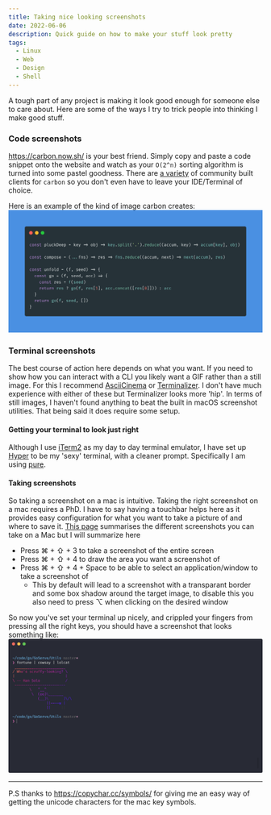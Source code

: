 ```yaml
---
title: Taking nice looking screenshots
date: 2022-06-06
description: Quick guide on how to make your stuff look pretty
tags:
  - Linux
  - Web
  - Design
  - Shell
---
```


A tough part of any project is making it look good enough for someone else to care about. Here are some of the ways I try to trick people into thinking I make good stuff.

### Code screenshots
https://carbon.now.sh/ is your best friend. Simply copy and paste a code snippet onto the website and watch as your `O(2^n)` sorting algorithm is turned into some pastel goodness.
There are [a variety](https://github.com/carbon-app/carbon#community) of community built clients for `carbon` so you don't even have to leave your IDE/Terminal of choice.

Here is an example of the kind of image carbon creates:
![carbon in action](./carbon.png)

### Terminal screenshots
The best course of action here depends on what you want. If you need to show how you can interact with a CLI you likely want a GIF rather than a still image. For this I recommend [AsciiCinema](https://asciinema.org/) or [Terminalizer](https://github.com/faressoft/terminalizer).
I don't have much experience with either of these but Terminalizer looks more 'hip'.
In terms of still images, I haven't found anything to beat the built in macOS screenshot utilities. That being said it does require some setup.

#### Getting your terminal to look just right
Although I use [iTerm2](https://www.iterm2.com/) as my day to day terminal emulator, I have set up [Hyper](https://hyper.is/) to be my 'sexy' terminal, with a cleaner prompt. Specifically I am using [pure](https://github.com/sindresorhus/pure).

#### Taking screenshots
So taking a screenshot on a mac is intuitive. Taking the right screenshot on a mac requires a PhD. I have to say having a touchbar helps here as it provides easy configuration for what you want to take a picture of and where to save it.
[This page](https://support.apple.com/en-us/HT201361) summarises the different screenshots you can take on a Mac but I will summarize here
- Press ⌘ + ⇧ + 3 to take a screenshot of the entire screen
- Press ⌘ + ⇧ + 4 to draw the area you want a screenshot of
- Press ⌘ + ⇧ + 4 + Space to be able to select an application/window to take a screenshot of
  - This by default will lead to a screenshot with a transparant border and some box shadow around the target image, to disable this you also need to press ⌥ when clicking on the desired window

So now you've set your terminal up nicely, and crippled your fingers from pressing all the right keys, you should have a screenshot that looks something like:
![terminal screenshot](./terminal.png)

---
P.S thanks to https://copychar.cc/symbols/ for giving me an easy way of getting the unicode characters for the mac key symbols.
